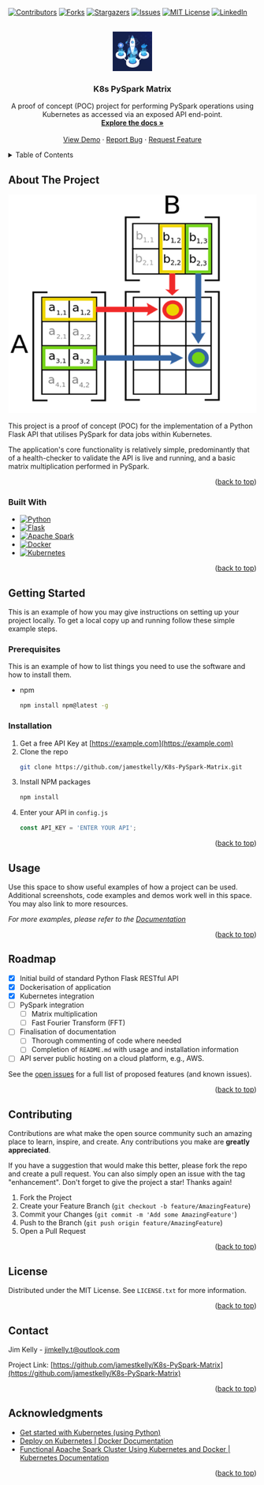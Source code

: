 <a name="readme-top"></a>

<!-- PROJECT SHIELDS -->
[![Contributors][contributors-shield]][contributors-url]
[![Forks][forks-shield]][forks-url]
[![Stargazers][stars-shield]][stars-url]
[![Issues][issues-shield]][issues-url]
[![MIT License][license-shield]][license-url]
[![LinkedIn][linkedin-shield]][linkedin-url]

<!-- PROJECT LOGO -->
<br />
<div align="center">
  <a href="https://github.com/jamestkelly/K8s-PySpark-Matrix">
    <img src="resources/img/k8s-pyspark-logo.png" alt="Logo" width="80" height="80">
  </a>

<h3 align="center">K8s PySpark Matrix</h3>

  <p align="center">
    A proof of concept (POC) project for performing PySpark operations using Kubernetes as accessed via an exposed API end-point.
    <br />
    <a href="https://github.com/jamestkelly/K8s-PySpark-Matrix"><strong>Explore the docs »</strong></a>
    <br />
    <br />
    <a href="https://github.com/jamestkelly/K8s-PySpark-Matrix">View Demo</a>
    ·
    <a href="https://github.com/jamestkelly/K8s-PySpark-Matrix/issues">Report Bug</a>
    ·
    <a href="https://github.com/jamestkelly/K8s-PySpark-Matrix/issues">Request Feature</a>
  </p>
</div>



<!-- TABLE OF CONTENTS -->
<details>
  <summary>Table of Contents</summary>
  <ol>
    <li>
      <a href="#about-the-project">About The Project</a>
      <ul>
        <li><a href="#built-with">Built With</a></li>
      </ul>
    </li>
    <li>
      <a href="#getting-started">Getting Started</a>
      <ul>
        <li><a href="#prerequisites">Prerequisites</a></li>
        <li><a href="#installation">Installation</a></li>
      </ul>
    </li>
    <li><a href="#usage">Usage</a></li>
    <li><a href="#roadmap">Roadmap</a></li>
    <li><a href="#contributing">Contributing</a></li>
    <li><a href="#license">License</a></li>
    <li><a href="#contact">Contact</a></li>
    <li><a href="#acknowledgments">Acknowledgments</a></li>
  </ol>
</details>



<!-- ABOUT THE PROJECT -->
## About The Project

[![Product Name Screen Shot][product-screenshot]](https://example.com)

This project is a proof of concept (POC) for the implementation of a Python Flask API that utilises PySpark for data jobs within Kubernetes.

The application's core functionality is relatively simple, predominantly that of a health-checker to validate the API is live and running, and a basic matrix multiplication performed in PySpark.

<p align="right">(<a href="#readme-top">back to top</a>)</p>

### Built With

* [![Python][Python.org]][Python-url]
* [![Flask][Flask.io]][Flask-url]
* [![Apache Spark][ApacheSpark.org]][ApacheSpark-url]
* [![Docker][Docker.com]][Docker-url]
* [![Kubernetes][Kubernetes.io]][Kubernetes-url]

<p align="right">(<a href="#readme-top">back to top</a>)</p>

<!-- GETTING STARTED -->
## Getting Started

This is an example of how you may give instructions on setting up your project locally.
To get a local copy up and running follow these simple example steps.

### Prerequisites

This is an example of how to list things you need to use the software and how to install them.
* npm
  ```sh
  npm install npm@latest -g
  ```

### Installation

1. Get a free API Key at [https://example.com](https://example.com)
2. Clone the repo
   ```sh
   git clone https://github.com/jamestkelly/K8s-PySpark-Matrix.git
   ```
3. Install NPM packages
   ```sh
   npm install
   ```
4. Enter your API in `config.js`
   ```js
   const API_KEY = 'ENTER YOUR API';
   ```

<p align="right">(<a href="#readme-top">back to top</a>)</p>

<!-- USAGE EXAMPLES -->
## Usage

Use this space to show useful examples of how a project can be used. Additional screenshots, code examples and demos work well in this space. You may also link to more resources.

_For more examples, please refer to the [Documentation](https://example.com)_

<p align="right">(<a href="#readme-top">back to top</a>)</p>

<!-- ROADMAP -->
## Roadmap

- [X] Initial build of standard Python Flask RESTful API
- [X] Dockerisation of application
- [X] Kubernetes integration
- [ ] PySpark integration
    - [ ] Matrix multiplication
    - [ ] Fast Fourier Transform (FFT)
- [ ] Finalisation of documentation
  - [ ] Thorough commenting of code where needed
  - [ ] Completion of `README.md` with usage and installation information
- [ ] API server public hosting on a cloud platform, e.g., AWS.

See the [open issues](https://github.com/jamestkelly/K8s-PySpark-Matrix/issues) for a full list of proposed features (and known issues).

<p align="right">(<a href="#readme-top">back to top</a>)</p>

<!-- CONTRIBUTING -->
## Contributing

Contributions are what make the open source community such an amazing place to learn, inspire, and create. Any contributions you make are **greatly appreciated**.

If you have a suggestion that would make this better, please fork the repo and create a pull request. You can also simply open an issue with the tag "enhancement".
Don't forget to give the project a star! Thanks again!

1. Fork the Project
2. Create your Feature Branch (`git checkout -b feature/AmazingFeature`)
3. Commit your Changes (`git commit -m 'Add some AmazingFeature'`)
4. Push to the Branch (`git push origin feature/AmazingFeature`)
5. Open a Pull Request

<p align="right">(<a href="#readme-top">back to top</a>)</p>

<!-- LICENSE -->
## License

Distributed under the MIT License. See `LICENSE.txt` for more information.

<p align="right">(<a href="#readme-top">back to top</a>)</p>

<!-- CONTACT -->
## Contact

Jim Kelly - jimkelly.t@outlook.com

Project Link: [https://github.com/jamestkelly/K8s-PySpark-Matrix](https://github.com/jamestkelly/K8s-PySpark-Matrix)

<p align="right">(<a href="#readme-top">back to top</a>)</p>

<!-- ACKNOWLEDGMENTS -->
## Acknowledgments

* [Get started with Kubernetes (using Python)](https://kubernetes.io/blog/2019/07/23/get-started-with-kubernetes-using-python/)
* [Deploy on Kubernetes | Docker Documentation](https://docs.docker.com/desktop/kubernetes/)
* [Functional Apache Spark Cluster Using Kubernetes and Docker | Kubernetes Documentation](https://github.com/kubernetes/examples/blob/master/staging/spark/README.md)

<p align="right">(<a href="#readme-top">back to top</a>)</p>

<!-- MARKDOWN LINKS & IMAGES -->
<!-- Shields taken from https://ileriayo.github.io/markdown-badges/ -->
[contributors-shield]: https://img.shields.io/github/contributors/jamestkelly/K8s-PySpark-Matrix.svg?style=for-the-badge
[contributors-url]: https://github.com/jamestkelly/K8s-PySpark-Matrix/graphs/contributors
[forks-shield]: https://img.shields.io/github/forks/jamestkelly/K8s-PySpark-Matrix.svg?style=for-the-badge
[forks-url]: https://github.com/jamestkelly/K8s-PySpark-Matrix/network/members
[stars-shield]: https://img.shields.io/github/stars/jamestkelly/K8s-PySpark-Matrix.svg?style=for-the-badge
[stars-url]: https://github.com/jamestkelly/K8s-PySpark-Matrix/stargazers
[issues-shield]: https://img.shields.io/github/issues/jamestkelly/K8s-PySpark-Matrix.svg?style=for-the-badge
[issues-url]: https://github.com/jamestkelly/K8s-PySpark-Matrix/issues
[license-shield]: https://img.shields.io/github/license/jamestkelly/K8s-PySpark-Matrix.svg?style=for-the-badge
[license-url]: https://github.com/jamestkelly/K8s-PySpark-Matrix/blob/master/LICENSE.txt
[linkedin-shield]: https://img.shields.io/badge/-LinkedIn-black.svg?style=for-the-badge&logo=linkedin&colorB=555
[linkedin-url]: https://linkedin.com/in/jimkellyt
[product-screenshot]: resources/img/matrix_multiplication.png
[Python.org]: https://img.shields.io/badge/Python-3776AB?style=for-the-badge&logo=python&logoColor=white
[Python-url]: https://www.python.org
[Kubernetes.io]:https://img.shields.io/badge/kubernetes-%23326ce5.svg?style=for-the-badge&logo=kubernetes&logoColor=white
[Kubernetes-url]:https://kubernetes.io
[Docker.com]:https://img.shields.io/badge/docker-%230db7ed.svg?style=for-the-badge&logo=docker&logoColor=white
[Docker-url]:https://www.docker.com
[Flask.io]:https://img.shields.io/badge/flask-%23000.svg?style=for-the-badge&logo=flask&logoColor=white
[Flask-url]:https://flask.palletsprojects.com/en/2.3.x/
[ApacheSpark.org]:https://img.shields.io/badge/Apache%20Spark-FDEE21?style=flat-square&logo=apachespark&logoColor=black
[ApacheSpark-url]:https://spark.apache.org
